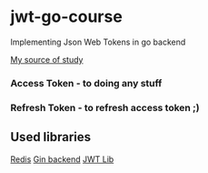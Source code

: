 # jwt-go-course
Implementing Json Web Tokens in go backend

[My source of study](https://www.nexmo.com/blog/2020/03/13/using-jwt-for-authentication-in-a-golang-application-dr)

### Access Token - to doing any stuff
### Refresh Token - to refresh access token ;)

## Used libraries

[Redis](github.com/go-redis/redis)
[Gin backend](github.com/gin-gonic/gin)
[JWT Lib](github.com/dgrijalva/jwt-go)
